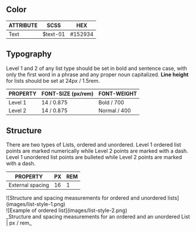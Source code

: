 ## Color

| ATTRIBUTE    | SCSS          | HEX      |
|----------|---------------|----------|
| Text     | $text-01      | #152934  |

## Typography

Level 1 and 2 of any list type should be set in bold and sentence case, with only the first word in a phrase and any proper noun capitalized. **Line height** for lists should be set at 24px / 1.5rem.

| PROPERTY | FONT-SIZE (px/rem)     | FONT-WEIGHT  |
|----------|-----------------|--------------|
| Level 1  | 14 / 0.875 | Bold / 700   |
| Level 2  | 14 / 0.875 | Normal / 400 |

## Structure

There are two types of Lists, ordered and unordered.
Level 1 ordered list points are marked numerically while Level 2 points are marked with a dash.
Level 1 unordered list points are bulleted while Level 2 points are marked with a dash.

| PROPERTY             | PX | REM  |
|----------------------|----|------|
| External spacing     | 16 | 1    |

<div data-insert-component="ImageGrid">
  <div>
    ![Structure and spacing measurements for ordered and unordered lists](images/list-style-1.png)
  </div>
  <div>
    ![Example of ordered list](images/list-style-2.png)
  </div>
</div>
_Structure and spacing measurements for an ordered and an unordered List | px / rem_
